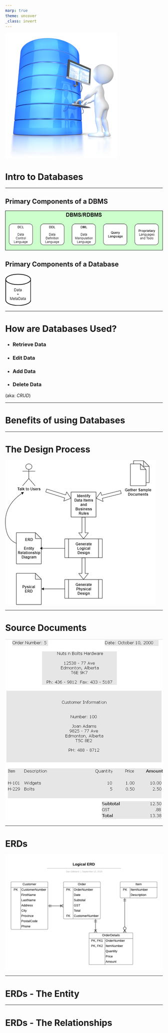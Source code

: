 ```yaml
---
marp: true
theme: uncover
_class: invert
---
```


![stick figure working on database](./imgs/stick_figure_working_on_database_400_clr_8845.png)

# Intro to Databases

---

## Primary Components of a DBMS

![DBMS](./imgs/dbms.png)

## Primary Components of a Database

![Data + Metadata](./imgs/Database.png)

---

# How are Databases Used?

- ### **R**etrieve Data
- ### **E**dit Data
- ### **A**dd Data
- ### **D**elete Data

(aka: *CRUD*)

---

# Benefits of using Databases


---

# The Design Process

![Design Process](./imgs/DesignProcess.png)

---

# Source Documents

![h:500px](./imgs/SampleForm.png)

---

# ERDs

![h:500px](./imgs/Logical-ERD.png)

---

# ERDs - The Entity

---

# ERDs - The Relationships
